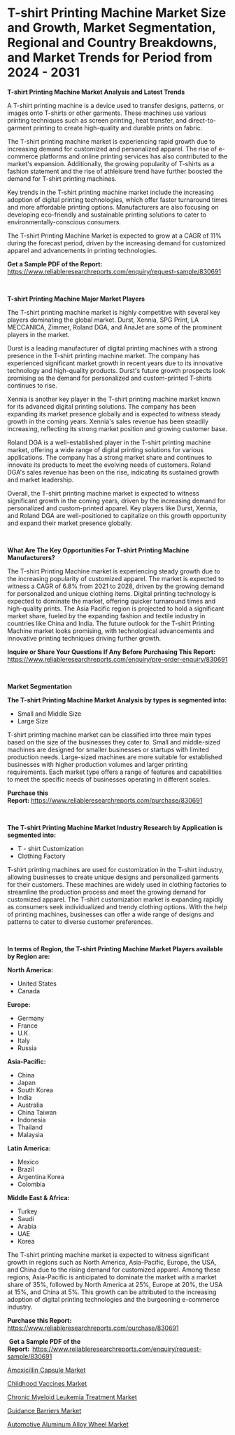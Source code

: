 <p><h1>T-shirt Printing Machine Market Size and Growth, Market Segmentation, Regional and Country Breakdowns, and Market Trends for Period from 2024 -  2031</h1></p><p><strong>T-shirt Printing Machine Market Analysis and Latest Trends</strong></p>
<p><p>A T-shirt printing machine is a device used to transfer designs, patterns, or images onto T-shirts or other garments. These machines use various printing techniques such as screen printing, heat transfer, and direct-to-garment printing to create high-quality and durable prints on fabric.</p><p>The T-shirt printing machine market is experiencing rapid growth due to increasing demand for customized and personalized apparel. The rise of e-commerce platforms and online printing services has also contributed to the market's expansion. Additionally, the growing popularity of T-shirts as a fashion statement and the rise of athleisure trend have further boosted the demand for T-shirt printing machines.</p><p>Key trends in the T-shirt printing machine market include the increasing adoption of digital printing technologies, which offer faster turnaround times and more affordable printing options. Manufacturers are also focusing on developing eco-friendly and sustainable printing solutions to cater to environmentally-conscious consumers.</p><p>The T-shirt Printing Machine Market is expected to grow at a CAGR of 11% during the forecast period, driven by the increasing demand for customized apparel and advancements in printing technologies.</p></p>
<p><strong>Get a Sample PDF of the Report:&nbsp;</strong> <a href="https://www.reliableresearchreports.com/enquiry/request-sample/830691">https://www.reliableresearchreports.com/enquiry/request-sample/830691</a></p>
<p>&nbsp;</p>
<p><strong>T-shirt Printing Machine Major Market Players</strong></p>
<p><p>The T-shirt printing machine market is highly competitive with several key players dominating the global market. Durst, Xennia, SPG Print, LA MECCANICA, Zimmer, Roland DGA, and AnaJet are some of the prominent players in the market.</p><p>Durst is a leading manufacturer of digital printing machines with a strong presence in the T-shirt printing machine market. The company has experienced significant market growth in recent years due to its innovative technology and high-quality products. Durst's future growth prospects look promising as the demand for personalized and custom-printed T-shirts continues to rise.</p><p>Xennia is another key player in the T-shirt printing machine market known for its advanced digital printing solutions. The company has been expanding its market presence globally and is expected to witness steady growth in the coming years. Xennia's sales revenue has been steadily increasing, reflecting its strong market position and growing customer base.</p><p>Roland DGA is a well-established player in the T-shirt printing machine market, offering a wide range of digital printing solutions for various applications. The company has a strong market share and continues to innovate its products to meet the evolving needs of customers. Roland DGA's sales revenue has been on the rise, indicating its sustained growth and market leadership.</p><p>Overall, the T-shirt printing machine market is expected to witness significant growth in the coming years, driven by the increasing demand for personalized and custom-printed apparel. Key players like Durst, Xennia, and Roland DGA are well-positioned to capitalize on this growth opportunity and expand their market presence globally.</p></p>
<p>&nbsp;</p>
<p><strong>What Are The Key Opportunities For T-shirt Printing Machine Manufacturers?</strong></p>
<p><p>The T-shirt Printing Machine market is experiencing steady growth due to the increasing popularity of customized apparel. The market is expected to witness a CAGR of 6.8% from 2021 to 2028, driven by the growing demand for personalized and unique clothing items. Digital printing technology is expected to dominate the market, offering quicker turnaround times and high-quality prints. The Asia Pacific region is projected to hold a significant market share, fueled by the expanding fashion and textile industry in countries like China and India. The future outlook for the T-shirt Printing Machine market looks promising, with technological advancements and innovative printing techniques driving further growth.</p></p>
<p><strong>Inquire or Share Your Questions If Any Before Purchasing This Report:</strong> <a href="https://www.reliableresearchreports.com/enquiry/pre-order-enquiry/830691">https://www.reliableresearchreports.com/enquiry/pre-order-enquiry/830691</a></p>
<p>&nbsp;</p>
<p><strong>Market Segmentation</strong></p>
<p><strong>The T-shirt Printing Machine Market Analysis by types is segmented into:</strong></p>
<p><ul><li>Small and Middle Size</li><li>Large Size</li></ul></p>
<p><p>T-shirt printing machine market can be classified into three main types based on the size of the businesses they cater to. Small and middle-sized machines are designed for smaller businesses or startups with limited production needs. Large-sized machines are more suitable for established businesses with higher production volumes and larger printing requirements. Each market type offers a range of features and capabilities to meet the specific needs of businesses operating in different scales.</p></p>
<p><strong>Purchase this Report:&nbsp;</strong><a href="https://www.reliableresearchreports.com/purchase/830691">https://www.reliableresearchreports.com/purchase/830691</a></p>
<p>&nbsp;</p>
<p><strong>The T-shirt Printing Machine Market Industry Research by Application is segmented into:</strong></p>
<p><ul><li>T - shirt Customization</li><li>Clothing Factory</li></ul></p>
<p><p>T-shirt printing machines are used for customization in the T-shirt industry, allowing businesses to create unique designs and personalized garments for their customers. These machines are widely used in clothing factories to streamline the production process and meet the growing demand for customized apparel. The T-shirt customization market is expanding rapidly as consumers seek individualized and trendy clothing options. With the help of printing machines, businesses can offer a wide range of designs and patterns to cater to diverse customer preferences.</p></p>
<p>&nbsp;</p>
<p><strong>In terms of Region, the T-shirt Printing Machine Market Players available by Region are:</strong></p>
<p>
    <p> <strong> North America: </strong>
        <ul>
            <li>United States</li>
            <li>Canada</li>
        </ul>
        </p> 
    <p> <strong> Europe: </strong>
        <ul>
            <li>Germany</li>
            <li>France</li>
            <li>U.K.</li>
            <li>Italy</li>
            <li>Russia</li>
        </ul>
        </p> 
    <p> <strong> Asia-Pacific: </strong>
        <ul>
            <li>China</li>
            <li>Japan</li>
            <li>South Korea</li>
            <li>India</li>
            <li>Australia</li>
            <li>China Taiwan</li>
            <li>Indonesia</li>
            <li>Thailand</li>
            <li>Malaysia</li>
        </ul>
        </p> 
    <p> <strong> Latin America: </strong>
        <ul>
            <li>Mexico</li>
            <li>Brazil</li>
            <li>Argentina Korea</li>
            <li>Colombia</li>
        </ul>
        </p> 
    <p> <strong> Middle East & Africa: </strong>
        <ul>
            <li>Turkey</li>
            <li>Saudi</li>
            <li>Arabia</li>
            <li>UAE</li>
            <li>Korea</li>
        </ul>
    </p>
    </p>
<p><p>The T-shirt printing machine market is expected to witness significant growth in regions such as North America, Asia-Pacific, Europe, the USA, and China due to the rising demand for customized apparel. Among these regions, Asia-Pacific is anticipated to dominate the market with a market share of 35%, followed by North America at 25%, Europe at 20%, the USA at 15%, and China at 5%. This growth can be attributed to the increasing adoption of digital printing technologies and the burgeoning e-commerce industry.</p></p>
<p><strong>Purchase this Report: </strong><a href="https://www.reliableresearchreports.com/purchase/830691">https://www.reliableresearchreports.com/purchase/830691</a></p>
<p>&nbsp;<strong>Get a Sample PDF of the Report:&nbsp;&nbsp;</strong><a href="https://www.reliableresearchreports.com/enquiry/request-sample/830691">https://www.reliableresearchreports.com/enquiry/request-sample/830691</a></p>
<p><strong></strong></p>
<p><p><a href="https://medium.com/@walterstanley64/amoxicillin-capsule-market-comprehensive-assessment-by-type-application-and-geography-da898ce86cd4">Amoxicillin Capsule Market</a></p><p><a href="https://medium.com/@walterstanley64/childhood-vaccines-market-analysis-and-sze-forecasted-for-period-from-2024-to-2031-cc623bfe738c">Childhood Vaccines Market</a></p><p><a href="https://medium.com/@serenaframi/analyzing-chronic-myeloid-leukemia-treatment-market-global-industry-perspective-and-forecast-2024-017f1358610b">Chronic Myeloid Leukemia Treatment Market</a></p><p><a href="https://github.com/antony131rp/Market-Research-Report-List-2/blob/main/guidance-barriers-market.md">Guidance Barriers Market</a></p><p><a href="https://github.com/ChiragRP21/Market-Research-Report-List-3/blob/main/automotive-aluminum-alloy-wheel-market.md">Automotive Aluminum Alloy Wheel Market</a></p></p>
